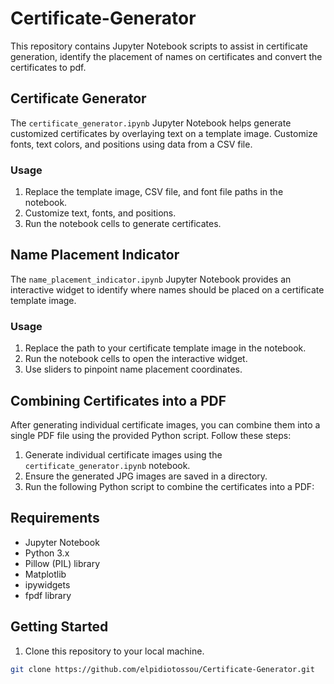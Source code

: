 # Certificate-Generator

This repository contains Jupyter Notebook scripts to assist in certificate generation, identify the placement of names on certificates and convert the certificates to pdf.

## Certificate Generator

The `certificate_generator.ipynb` Jupyter Notebook helps generate customized certificates by overlaying text on a template image. Customize fonts, text colors, and positions using data from a CSV file.

### Usage

1. Replace the template image, CSV file, and font file paths in the notebook.
2. Customize text, fonts, and positions.
3. Run the notebook cells to generate certificates.

## Name Placement Indicator

The `name_placement_indicator.ipynb` Jupyter Notebook provides an interactive widget to identify where names should be placed on a certificate template image.

### Usage

1. Replace the path to your certificate template image in the notebook.
2. Run the notebook cells to open the interactive widget.
3. Use sliders to pinpoint name placement coordinates.

## Combining Certificates into a PDF

After generating individual certificate images, you can combine them into a single PDF file using the provided Python script. Follow these steps:

1. Generate individual certificate images using the `certificate_generator.ipynb` notebook.
2. Ensure the generated JPG images are saved in a directory.
3. Run the following Python script to combine the certificates into a PDF:

## Requirements

- Jupyter Notebook
- Python 3.x
- Pillow (PIL) library
- Matplotlib
- ipywidgets
- fpdf library

## Getting Started

1. Clone this repository to your local machine.

```bash
git clone https://github.com/elpidiotossou/Certificate-Generator.git

